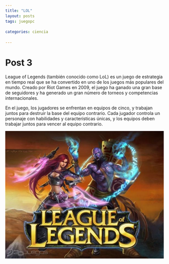 ```yaml
---
title: "LOL"
layout: posts
tags: juegopc

categories: ciencia

---
```

# Post 3
League of Legends (también conocido como LoL) es un juego de estrategia en tiempo real que se ha convertido en uno de los juegos más populares del mundo. Creado por Riot Games en 2009, el juego ha ganado una gran base de seguidores y ha generado un gran número de torneos y competencias internacionales.

En el juego, los jugadores se enfrentan en equipos de cinco, y trabajan juntos para destruir la base del equipo contrario. Cada jugador controla un personaje con habilidades y características únicas, y los equipos deben trabajar juntos para vencer al equipo contrario.


![image](/assets/img/3.jpg)
